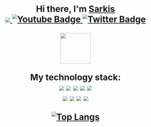 
<!--  Приветствие с сылкой на телегу -->
<h1 align="center">Hi there, I'm <a href="https://t.me/sarkisio" target="_blank">Sarkis</a> <br/>

<!-- мои соцсети -->
<div id="badges">
  <a href="https://t.me/sarkisio" >
    <img src="https://img.shields.io/badge/telegram-blue?style=for-the-badge&logo=telegram&logoColor=white" />
  </a>
  <a href="https://vk.com/showshank">
    <img src="https://img.shields.io/badge/vk-0077FF?style=for-the-badge&logo=vk&logoColor=white" alt="Youtube Badge"/>
  </a>
  <a href="https://www.linkedin.com/in/sarkisio/">
    <img src="https://img.shields.io/badge/linkedin-blue?style=for-the-badge&logo=linkedin&logoColor=white" alt="Twitter Badge"/>
  </a>
</div>
 
 <!--  Гифка -->
<img src="https://media.giphy.com/media/M9gbBd9nbDrOTu1Mqx/giphy.gif" width="100"/> <br/>

 <!--  Мой стек технологий -->
 <div > My technology stack: </div>
<img src="https://img.shields.io/badge/JavaScript-005571?style=for-the-badge&logo=javascript&logoColor=yellow" />
<img src="https://img.shields.io/badge/typescript-005571?style=for-the-badge&logo=typescript&logoColor=3178C6" />
<img src="https://img.shields.io/badge/react-005571?style=for-the-badge&logo=react&logoColor=61DAFB" />
<img src="https://img.shields.io/badge/html5-005571?style=for-the-badge&logo=html5&logoColor=E34F26" />
<img src="https://img.shields.io/badge/css3-005571?style=for-the-badge&logo=css3&logoColor=1572B6" /> <br/>
<img src="https://img.shields.io/badge/cssmodules-005571?style=for-the-badge&logo=cssmodules&logoColor=fff" />
<img src="https://img.shields.io/badge/sass-005571?style=for-the-badge&logo=sass&logoColor=CC6699" />
<img src="https://img.shields.io/badge/npm-005571?style=for-the-badge&logo=npm&logoColor=CB3837">
<img src="https://img.shields.io/badge/git-005571?style=for-the-badge&logo=git&logoColor=#F05032" />

<!--  статистика используемых языков -->
[![Top Langs](https://github-readme-stats.vercel.app/api/top-langs/?username=sarkisman)](https://github.com/sarkisman/github-readme-stats)

<!--  статистика моих codwars и leetcode -->
<div > <img src="https://www.codewars.com/users/sarkisman/badges/large" alt=""/></div>
<div > <img src="https://leetcode-stats-six.vercel.app/api?username=sarkisio&theme=dark" alt=""/></div>

<!--  статистика посещений моего профиля -->
 <div id="badges"> <img src="https://komarev.com/ghpvc/?username=Sarkisman&style=flat-square&color=blue" alt=""/></div>


